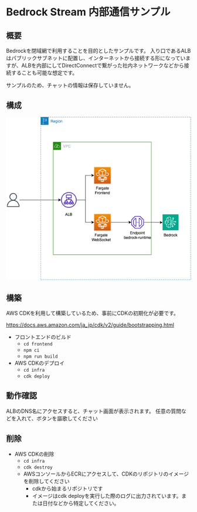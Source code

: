 # Bedrock Stream 内部通信サンプル

## 概要

Bedrockを閉域網で利用することを目的としたサンプルです。
入り口であるALBはパブリックサブネットに配置し、インターネットから接続する形になっていますが、ALBを内部にしてDirectConnectで繋がった社内ネットワークなどから接続することも可能な想定です。

サンプルのため、チャットの情報は保存していません。

## 構成

![構成図](./doc/diagram.drawio.png)

## 構築

AWS CDKを利用して構築しているため、事前にCDKの初期化が必要です。

https://docs.aws.amazon.com/ja_jp/cdk/v2/guide/bootstrapping.html

- フロントエンドのビルド
  - `cd frontend`
  - `npm ci`
  - `npm run build`
- AWS CDKのデプロイ
  - `cd infra`
  - `cdk deploy`

## 動作確認

ALBのDNS名にアクセスすると、チャット画面が表示されます。
任意の質問などを入れて、ボタンを謳歌してください

## 削除

- AWS CDKの削除
  - `cd infra`
  - `cdk destroy`
  - AWSコンソールからECRにアクセスして、CDKのリポジトリのイメージを削除してください
    - cdkから始まるリポジトリです
    - イメージはcdk deployを実行した際のログに出力されています。または日付などから特定してください。